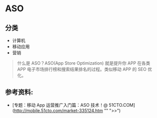 # ASO

## 分类

- 计算机
- 移动应用
- 营销

> 什么是 ASO？ASO(App Store Optimization) 就是提升你 APP 在各类 APP 电子市场排行榜和搜索结果排名的过程。类似移动 APP 的 SEO 优化。

## 参考资料:

- [专题：移动 App 运营推广入门篇：ASO 技术！@ 51CTO.COM](http://mobile.51cto.com/market-335124.htm "" ">>")
